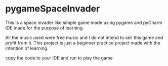 # pygameSpaceInvader
This is a space invader like simple game made using pygame and pyCharm IDE made for the purpose of learning.

All the music used were free music and I do not intend to sell this game and profit from it. This project is just a beginner practice project made with the intention of learning.

copy the code to your IDE and run to play the game
